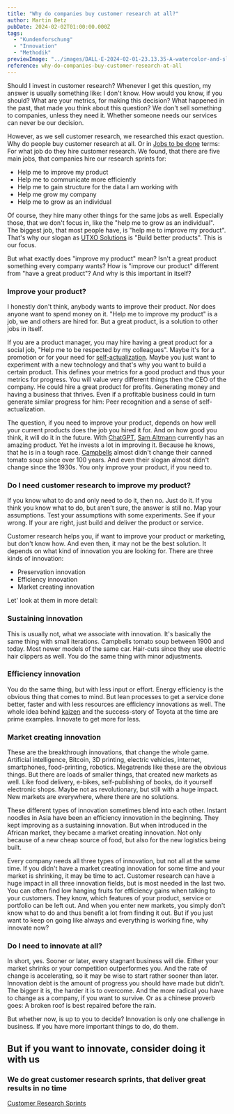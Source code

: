 ```yaml
---
title: "Why do companies buy customer research at all?"
author: Martin Betz
pubDate: 2024-02-02T01:00:00.000Z
tags:
  - "Kundenforschung"
  - "Innovation"
  - "Methodik"
previewImage: "../images/DALL·E-2024-02-01-23.13.35-A-watercolor-and-slightly-geometric-style-illustration-of-a-businessman-in-the-iconic-pose-from-the-shut-up-and-take-my-money-meme-replacing-Fry.-T.png"
reference: why-do-companies-buy-customer-research-at-all
---
```


Should I invest in customer research? Whenever I get this question, my answer is usually something like: I don't know. How would you know, if you should? What are your metrics, for making this decision? What happened in the past, that made you think about this question? We don't sell something to companies, unless they need it. Whether someone needs our services can never be our decision.

However, as we sell customer research, we researched this exact question. Why do people buy customer research at all. Or in [Jobs to be done](/en/blog/understanding-the-jobs-to-be-done-perspective/) terms: For what job do they hire customer research. We found, that there are five main jobs, that companies hire our research sprints for:

- Help me to improve my product
- Help me to communicate more efficiently
- Help me to gain structure for the data I am working with
- Help me grow my company
- Help me to grow as an individual

Of course, they hire many other things for the same jobs as well. Especially those, that we don't focus in, like the "help me to grow as an individual". The biggest job, that most people have, is "help me to improve my product". That's why our slogan as [UTXO Solutions](https://utxo.solutions/) is "Build better products". This is our focus.

But what exactly does "improve my product" mean? Isn't a great product something every company wants? How is "improve our product" different from "have a great product"? And why is this important in itself?

### Improve your product?

I honestly don't think, anybody wants to improve their product. Nor does anyone want to spend money on it. "Help me to improve my product" is a job, we and others are hired for. But a great product, is a solution to other jobs in itself.

If you are a product manager, you may hire having a great product for a social job, "Help me to be respected by my colleagues". Maybe it's for a promotion or for your need for [self-actualization](https://en.wikipedia.org/wiki/Maslow%27s_hierarchy_of_needs). Maybe you just want to experiment with a new technology and that's why you want to build a certain product. This defines your metrics for a good product and thus your metrics for progress. You will value very different things then the CEO of the company. He could hire a great product for profits. Generating money and having a business that thrives. Even if a profitable business could in turn generate similar progress for him: Peer recognition and a sense of self-actualization.

The question, if you need to improve your product, depends on how well your current products does the job you hired it for. And on how good you think, it will do it in the future. With [ChatGPT](https://chat.openai.com/), [Sam Altmann](https://en.wikipedia.org/wiki/Sam_Altman) currently has an amazing product. Yet he invests a lot in improving it. Because he knows, that he is in a tough race. [Campbells](https://en.wikipedia.org/wiki/Campbell_Soup_Company) almost didn't change their canned tomato soup since over 100 years. And even their slogan almost didn't change since the 1930s. You only improve your product, if you need to.

### Do I need customer research to improve my product?

If you know what to do and only need to do it, then no. Just do it. If you think you know what to do, but aren't sure, the answer is still no. Map your assumptions. Test your assumptions with some experiments. See if your wrong. If your are right, just build and deliver the product or service.

Customer research helps you, if want to improve your product or marketing, but don't know how. And even then, it may not be the best solution. It depends on what kind of innovation you are looking for. There are three kinds of innovation:

- Preservation innovation
- Efficiency innovation
- Market creating innovation

Let' look at them in more detail:

### Sustaining innovation

This is usually not, what we associate with innovation. It's basically the same thing with small iterations. Campbells tomato soup between 1900 and today. Most newer models of the same car. Hair-cuts since they use electric hair clippers as well. You do the same thing with minor adjustments.

### Efficiency innovation

You do the same thing, but with less input or effort. Energy efficiency is the obvious thing that comes to mind. But lean processes to get a service done better, faster and with less resources are efficiency innovations as well. The whole idea behind [kaizen](https://en.wikipedia.org/wiki/Kaizen) and the success-story of Toyota at the time are prime examples. Innovate to get more for less.

### Market creating innovation

These are the breakthrough innovations, that change the whole game. Artificial intelligence, Bitcoin, 3D printing, electric vehicles, internet, smartphones, food-printing, robotics. Megatrends like these are the obvious things. But there are loads of smaller things, that created new markets as well. Like food delivery, e-bikes, self-publishing of books, do it yourself electronic shops. Maybe not as revolutionary, but still with a huge impact. New markets are everywhere, where there are no solutions.

These different types of innovation sometimes blend into each other. Instant noodles in Asia have been an efficiency innovation in the beginning. They kept improving as a sustaining innovation. But when introduced in the African market, they became a market creating innovation. Not only because of a new cheap source of food, but also for the new logistics being built.

Every company needs all three types of innovation, but not all at the same time. If you didn't have a market creating innovation for some time and your market is shrinking, it may be time to act. Customer research can have a huge impact in all three innovation fields, but is most needed in the last two. You can often find low hanging fruits for efficiency gains when talking to your customers. They know, which features of your product, service or portfolio can be left out. And when you enter new markets, you simply don't know what to do and thus benefit a lot from finding it out. But if you just want to keep on going like always and everything is working fine, why innovate now?

### Do I need to innovate at all?

In short, yes. Sooner or later, every stagnant business will die. Either your market shrinks or your competition outperformes you. And the rate of change is accelerating, so it may be wise to start rather sooner than later. Innovation debt is the amount of progress you should have made but didn't. The bigger it is, the harder it is to overcome. And the more radical you have to change as a company, if you want to survive. Or as a chinese proverb goes: A broken roof is best repaired before the rain.

But whether now, is up to you to decide? Innovation is only one challenge in business. If you have more important things to do, do them.

## But if you want to innovate, consider doing it with us

### We do great customer research sprints, that deliver great results in no time

[Customer Research Sprints](/services/jobs-to-be-done-agency/)
